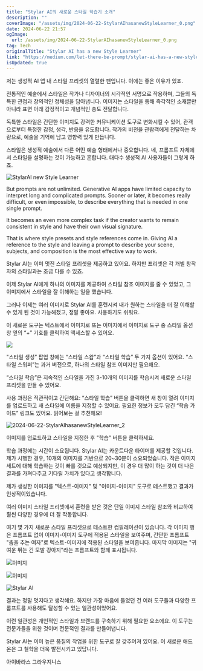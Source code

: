 ```yaml
---
title: "Stylar AI의 새로운 스타일 학습기 소개"
description: ""
coverImage: "/assets/img/2024-06-22-StylarAIhasanewStyleLearner_0.png"
date: 2024-06-22 21:57
ogImage: 
  url: /assets/img/2024-06-22-StylarAIhasanewStyleLearner_0.png
tag: Tech
originalTitle: "Stylar AI has a new Style Learner"
link: "https://medium.com/let-there-be-prompt/stylar-ai-has-a-new-style-learner-337b341a7722"
isUpdated: true
---
```






저는 생성적 AI 앱 내 스타일 프리셋의 열렬한 팬입니다. 이에는 좋은 이유가 있죠.

전통적인 예술에서 스타일은 작가나 디자이너의 시각적인 서명으로 작용하며, 그들의 독특한 관점과 창의적인 정체성을 담아냅니다. 이미지는 스타일을 통해 즉각적인 소재뿐만 아니라 표면 아래 감정적이고 개념적인 층도 전달합니다.

독특한 스타일은 간단한 이미지도 강력한 커뮤니케이션 도구로 변화시킬 수 있어, 관객으로부터 특정한 감정, 생각, 반응을 유도합니다. 작가의 비전을 관람객에게 전달하는 차량으로, 예술을 기억에 남고 영향력 있게 만듭니다.

스타일은 생성적 예술에서 다른 어떤 예술 형태에서나 중요합니다. 네, 프롬프트 자체에서 스타일을 설명하는 것이 가능하고 흔합니다. 대다수 생성적 AI 사용자들이 그렇게 하죠.

<div class="content-ad"></div>


![StylarAI new Style Learner](/assets/img/2024-06-22-StylarAIhasanewStyleLearner_0.png)

But prompts are not unlimited. Generative AI apps have limited capacity to interpret long and complicated prompts. Sooner or later, it becomes really difficult, or even impossible, to describe everything that is needed in one single prompt.

It becomes an even more complex task if the creator wants to remain consistent in style and have their own visual signature.

That is where style presets and style references come in. Giving AI a reference to the style and leaving a prompt to describe your scene, subjects, and composition is the most effective way to work.


<div class="content-ad"></div>

Stylar AI는 이미 멋진 스타일 프리셋을 제공하고 있어요. 하지만 프리셋은 각 개별 창작자의 스타일과는 조금 다를 수 있죠.

이제 Stylar AI에게 하나의 이미지를 제공하여 스타일 참조 이미지를 줄 수 있었고, 그 이미지에서 스타일을 잘 이해하는 일을 했습니다.

그러나 이제는 여러 이미지로 Stylar AI를 훈련시켜 내가 원하는 스타일을 더 잘 이해할 수 있게 된 것이 가능해졌고, 정말 좋아요. 사용하기도 쉬워요.

이 새로운 도구는 텍스트에서 이미지로 또는 이미지에서 이미지로 도구 중 스타일 옵션 창 옆의 “+” 기호를 클릭하여 액세스할 수 있어요.

<div class="content-ad"></div>

<img src="/assets/img/2024-06-22-StylarAIhasanewStyleLearner_1.png" />

"스타일 생성” 팝업 창에는 “스타일 스왑”과 “스타일 학습” 두 가지 옵션이 있어요. “스타일 스워퍼”는 과거 버전으로, 하나의 스타일 참조 이미지만 필요해요.

“스타일 학습”은 지속적인 스타일을 가진 3-10개의 이미지를 학습시켜 새로운 스타일 프리셋을 만들 수 있어요.

사용 과정은 직관적이고 간단해요: “스타일 학습” 버튼을 클릭하면 새 창이 열려 이미지를 업로드하고 새 스타일에 이름을 지정할 수 있어요. 필요한 정보가 모두 담긴 “학습 가이드” 링크도 있어요. 읽어보는 걸 추천해요!

<div class="content-ad"></div>

![2024-06-22-StylarAIhasanewStyleLearner_2](/assets/img/2024-06-22-StylarAIhasanewStyleLearner_2.png)

이미지를 업로드하고 스타일을 지정한 후 "학습" 버튼을 클릭하세요.

학습 과정에는 시간이 소요됩니다. Stylar AI는 카운트다운 타이머를 제공할 것입니다. 제가 시행한 경우, 10개의 이미지를 기반으로 20~30분이 소요되었습니다. 작은 이미지 세트에 대해 학습하는 것이 빠를 것으로 예상되지만, 이 경우 더 많이 하는 것이 더 나은 결과를 가져다주고 기다릴 가치가 있다고 생각합니다.

제가 생성한 이미지를 "텍스트-이미지" 및 "이미지-이미지" 도구로 테스트했고 결과가 인상적이었습니다.

<div class="content-ad"></div>

여러 이미지 스타일 프리셋에서 훈련을 받은 것은 단일 이미지 스타일 참조와 비교하여 훨씬 다양한 경우에 더 잘 작동합니다.

여기 몇 가지 새로운 스타일 프리셋으로 테스트한 컴필레이션이 있습니다. 각 이미지 행은 프롬프트 없이 이미지-이미지 도구에 적용된 스타일을 보여주며, 간단한 프롬프트 "춤을 추는 여자"로 텍스트-이미지에 적용된 스타일을 보여줍니다. 마지막 이미지는 "귀여운 뛰는 긴 모발 강아지"라는 프롬프트와 함께 표시됩니다.

![이미지](/assets/img/2024-06-22-StylarAIhasanewStyleLearner_3.png)

![이미지](/assets/img/2024-06-22-StylarAIhasanewStyleLearner_4.png)

<div class="content-ad"></div>

![Stylar AI](/assets/img/2024-06-22-StylarAIhasanewStyleLearner_5.png)

결과는 정말 멋지다고 생각해요. 하지만 가장 마음에 들었던 건 여러 도구들과 다양한 프롬프트를 사용해도 달성할 수 있는 일관성이었어요.

이런 일관성은 개인적인 스타일과 브랜드를 구축하기 위해 필요한 요소에요. 이 도구는 전문가들을 위한 것이며 전문적인 결과를 만들어냅니다.

Stylar AI는 이미 높은 품질의 작업을 위한 도구로 잘 갖추어져 있어요. 이 새로운 애드온은 그 철학을 더욱 발전시키고 있답니다.

<div class="content-ad"></div>

아이바라스 그라우지니스